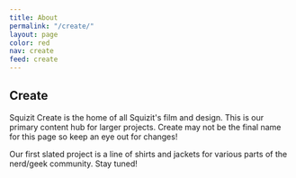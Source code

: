 ```yaml
---
title: About
permalink: "/create/"
layout: page
color: red
nav: create
feed: create
---
```


## Create

Squizit Create is the home of all Squizit's film and design. This is our primary content hub for larger projects. Create may not be the final name for this page so keep an eye out for changes!

Our first slated project is a line of shirts and jackets for various parts of the nerd/geek community. Stay tuned!
